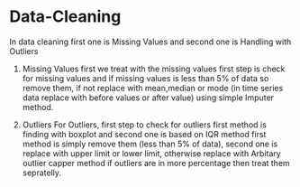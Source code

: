 # Data-Cleaning
In data cleaning first one is Missing Values and second one is Handling with Outliers
1) Missing Values
first we treat with the missing values first step is check for missing values and if missing values is less than 5% of data so remove them, if not replace with mean,median or mode (in time series data replace with before values or after value) using simple Imputer method.

2) Outliers
For Outliers, first step to check for outliers first method is finding with boxplot and second one is based on IQR method
first method is simply remove them (less than 5% of data), second one is replace with upper limit or lower limit, otherwise replace with Arbitary outlier capper method if outliers are in more percentage then treat them sepratelly.
